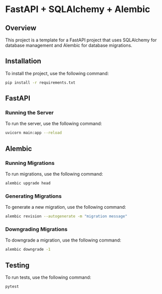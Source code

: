 
# FastAPI + SQLAlchemy + Alembic

## Overview

This project is a template for a FastAPI project that uses SQLAlchemy for database management and Alembic for database migrations.

## Installation

To install the project, use the following command:

```bash
pip install -r requirements.txt
```

## FastAPI

### Running the Server

To run the server, use the following command:

```bash
uvicorn main:app --reload
```

## Alembic

### Running Migrations

To run migrations, use the following command:

```bash
alembic upgrade head
```

### Generating Migrations

To generate a new migration, use the following command:

```bash
alembic revision --autogenerate -m "migration message"
```

### Downgrading Migrations

To downgrade a migration, use the following command:

```bash
alembic downgrade -1
```

## Testing

To run tests, use the following command:

```bash
pytest
```
